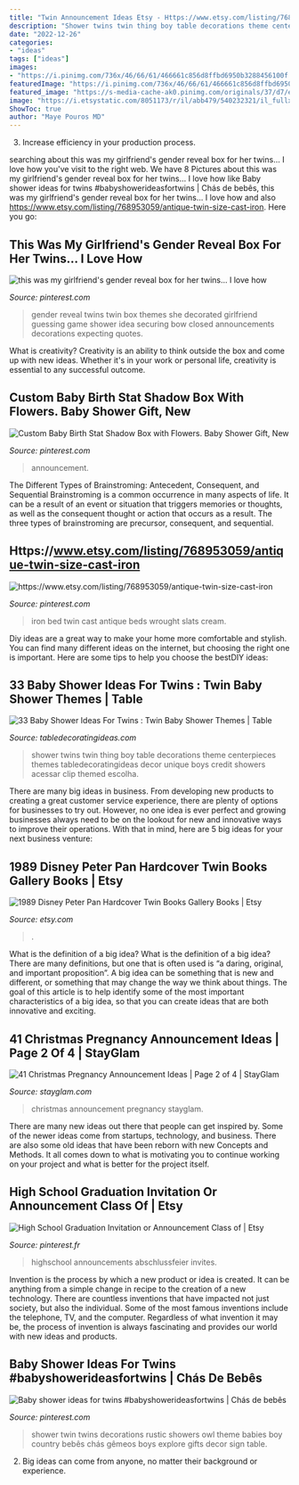 ```yaml
---
title: "Twin Announcement Ideas Etsy - Https://www.etsy.com/listing/768953059/antique-twin-size-cast-iron"
description: "Shower twins twin thing boy table decorations theme centerpieces themes tabledecoratingideas decor unique boys credit showers acessar clip themed escolha"
date: "2022-12-26"
categories:
- "ideas"
tags: ["ideas"]
images:
- "https://i.pinimg.com/736x/46/66/61/466661c856d8ffbd6950b3288456100f.jpg"
featuredImage: "https://i.pinimg.com/736x/46/66/61/466661c856d8ffbd6950b3288456100f.jpg"
featured_image: "https://s-media-cache-ak0.pinimg.com/originals/37/d7/e1/37d7e1e9f900f3b3663a0066b365fe03.jpg"
image: "https://i.etsystatic.com/8051173/r/il/abb479/540232321/il_fullxfull.540232321_9igz.jpg"
ShowToc: true
author: "Maye Pouros MD"
---
```



3. Increase efficiency in your production process.

	

		
searching about this was my girlfriend&#039;s gender reveal box for her twins... I love how you've visit to the right web. We have 8 Pictures about this was my girlfriend&#039;s gender reveal box for her twins... I love how like Baby shower ideas for twins #babyshowerideasfortwins | Chás de bebês, this was my girlfriend&#039;s gender reveal box for her twins... I love how and also https://www.etsy.com/listing/768953059/antique-twin-size-cast-iron. Here you go:
		
    
## This Was My Girlfriend&#039;s Gender Reveal Box For Her Twins... I Love How

<img loading=lazy src="https://i.pinimg.com/originals/38/93/48/38934834a5df99e40b6ca61d195d6e06.jpg" onerror="this.onerror=null;this.src='https://tse1.mm.bing.net/th?id=OIP.D2jg5wYmyZqA0kyDYb_QdgHaLH&amp;pid=15.1';" alt="this was my girlfriend&#039;s gender reveal box for her twins... I love how">

_Source: pinterest.com_

>gender reveal twins twin box themes she decorated girlfriend guessing game shower idea securing bow closed announcements decorations expecting quotes. 

	

What is creativity?
Creativity is an ability to think outside the box and come up with new ideas. Whether it's in your work or personal life, creativity is essential to any successful outcome.

    
## Custom Baby Birth Stat Shadow Box With Flowers. Baby Shower Gift, New

<img loading=lazy src="https://i.pinimg.com/736x/46/66/61/466661c856d8ffbd6950b3288456100f.jpg" onerror="this.onerror=null;this.src='https://tse4.mm.bing.net/th?id=OIP.YPwrQk91ooXeUCeah8C-cQHaJ4&amp;pid=15.1';" alt="Custom Baby Birth Stat Shadow Box with Flowers. Baby Shower Gift, New">

_Source: pinterest.com_

>announcement. 

	

The Different Types of Brainstroming: Antecedent, Consequent, and Sequential
Brainstroming is a common occurrence in many aspects of life. It can be a result of an event or situation that triggers memories or thoughts, as well as the consequent thought or action that occurs as a result. The three types of brainstroming are precursor, consequent, and sequential.

    
## Https://www.etsy.com/listing/768953059/antique-twin-size-cast-iron

<img loading=lazy src="https://i.pinimg.com/736x/7a/bb/da/7abbdacd583f97394631a889fd35f0d3.jpg" onerror="this.onerror=null;this.src='https://tse2.mm.bing.net/th?id=OIP.lxjvLm78o8Xzd4X2wYNUPQHaHf&amp;pid=15.1';" alt="https://www.etsy.com/listing/768953059/antique-twin-size-cast-iron">

_Source: pinterest.com_

>iron bed twin cast antique beds wrought slats cream. 

	

Diy ideas are a great way to make your home more comfortable and stylish. You can find many different ideas on the internet, but choosing the right one is important. Here are some tips to help you choose the bestDIY ideas:

    
## 33 Baby Shower Ideas For Twins : Twin Baby Shower Themes | Table

<img loading=lazy src="https://s-media-cache-ak0.pinimg.com/originals/37/d7/e1/37d7e1e9f900f3b3663a0066b365fe03.jpg" onerror="this.onerror=null;this.src='https://tse1.mm.bing.net/th?id=OIP.bV7AmQT8ukXg2RAOpJCfGgHaEg&amp;pid=15.1';" alt="33 Baby Shower Ideas For Twins : Twin Baby Shower Themes | Table">

_Source: tabledecoratingideas.com_

>shower twins twin thing boy table decorations theme centerpieces themes tabledecoratingideas decor unique boys credit showers acessar clip themed escolha. 

	

There are many big ideas in business. From developing new products to creating a great customer service experience, there are plenty of options for businesses to try out. However, no one idea is ever perfect and growing businesses always need to be on the lookout for new and innovative ways to improve their operations. With that in mind, here are 5 big ideas for your next business venture: 

    
## 1989 Disney Peter Pan Hardcover Twin Books Gallery Books | Etsy

<img loading=lazy src="https://i.etsystatic.com/8051173/r/il/abb479/540232321/il_fullxfull.540232321_9igz.jpg" onerror="this.onerror=null;this.src='https://tse4.mm.bing.net/th?id=OIP._a0DXbwdvumRIXhOHVozOAHaJ4&amp;pid=15.1';" alt="1989 Disney Peter Pan Hardcover Twin Books Gallery Books | Etsy">

_Source: etsy.com_

>. 

	

What is the definition of a big idea?
What is the definition of a big idea? There are many definitions, but one that is often used is “a daring, original, and important proposition”. A big idea can be something that is new and different, or something that may change the way we think about things. The goal of this article is to help identify some of the most important characteristics of a big idea, so that you can create ideas that are both innovative and exciting.

    
## 41 Christmas Pregnancy Announcement Ideas | Page 2 Of 4 | StayGlam

<img loading=lazy src="https://stayglam.com/wp-content/uploads/2017/11/Untitled-design-10.jpg" onerror="this.onerror=null;this.src='https://tse3.mm.bing.net/th?id=OIP.kmBMsN7CT5ZHq5JkXSfu_gHaEf&amp;pid=15.1';" alt="41 Christmas Pregnancy Announcement Ideas | Page 2 of 4 | StayGlam">

_Source: stayglam.com_

>christmas announcement pregnancy stayglam. 

	

There are many new ideas out there that people can get inspired by. Some of the newer ideas come from startups, technology, and business. There are also some old ideas that have been reborn with new Concepts and Methods. It all comes down to what is motivating you to continue working on your project and what is better for the project itself.

    
## High School Graduation Invitation Or Announcement Class Of | Etsy

<img loading=lazy src="https://i.pinimg.com/736x/97/98/30/97983084885e3c066c21840152e7e12b.jpg" onerror="this.onerror=null;this.src='https://tse3.mm.bing.net/th?id=OIP.KSezv7tHJZcanPht7vwYBAHaHb&amp;pid=15.1';" alt="High School Graduation Invitation or Announcement Class of | Etsy">

_Source: pinterest.fr_

>highschool announcements abschlussfeier invites. 

	

Invention is the process by which a new product or idea is created. It can be anything from a simple change in recipe to the creation of a new technology. There are countless inventions that have impacted not just society, but also the individual. Some of the most famous inventions include the telephone, TV, and the computer. Regardless of what invention it may be, the process of invention is always fascinating and provides our world with new ideas and products.

    
## Baby Shower Ideas For Twins #babyshowerideasfortwins | Chás De Bebês

<img loading=lazy src="https://i.pinimg.com/736x/c6/63/bf/c663bf5990bc723265b2c294e1120b8a.jpg" onerror="this.onerror=null;this.src='https://tse1.mm.bing.net/th?id=OIP.YLmBB8AijI9taH10VdiyfwHaHa&amp;pid=15.1';" alt="Baby shower ideas for twins #babyshowerideasfortwins | Chás de bebês">

_Source: pinterest.com_

>shower twin twins decorations rustic showers owl theme babies boy country bebês chás gêmeos boys explore gifts decor sign table. 

	

2. Big ideas can come from anyone, no matter their background or experience.

